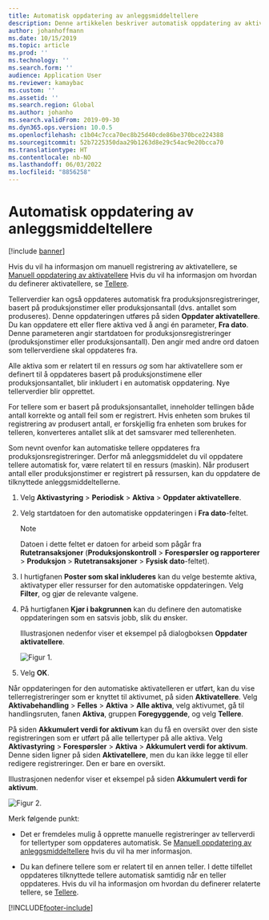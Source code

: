 ```yaml
---
title: Automatisk oppdatering av anleggsmiddeltellere
description: Denne artikkelen beskriver automatisk oppdatering av aktivatellere i Aktivastyring.
author: johanhoffmann
ms.date: 10/15/2019
ms.topic: article
ms.prod: ''
ms.technology: ''
ms.search.form: ''
audience: Application User
ms.reviewer: kamaybac
ms.custom: ''
ms.assetid: ''
ms.search.region: Global
ms.author: johanho
ms.search.validFrom: 2019-09-30
ms.dyn365.ops.version: 10.0.5
ms.openlocfilehash: c1b04c7cca70ec8b25d40cde86be370bce224388
ms.sourcegitcommit: 52b7225350daa29b1263d8e29c54ac9e20bcca70
ms.translationtype: HT
ms.contentlocale: nb-NO
ms.lasthandoff: 06/03/2022
ms.locfileid: "8856258"
---
```

# <a name="automatic-update-of-asset-counters"></a>Automatisk oppdatering av anleggsmiddeltellere

[!include [banner](../../includes/banner.md)]

Hvis du vil ha informasjon om manuell registrering av aktivatellere, se [Manuell oppdatering av aktivatellere](../work-orders/manual-update-of-asset-counters.md) Hvis du vil ha informasjon om hvordan du definerer aktivatellere, se [Tellere](../setup-for-objects/counters.md).

Tellerverdier kan også oppdateres automatisk fra produksjonsregistreringer, basert på produksjonstimer eller produksjonsantall (dvs. antallet som produseres). Denne oppdateringen utføres på siden **Oppdater aktivatellere**. Du kan oppdatere ett eller flere aktiva ved å angi én parameter, **Fra dato**. Denne parameteren angir startdatoen for produksjonsregistreringer (produksjonstimer eller produksjonsantall). Den angir med andre ord datoen som tellerverdiene skal oppdateres fra.

Alle aktiva som er relatert til en ressurs *og* som har aktivatellere som er definert til å oppdateres basert på produksjonstimene eller produksjonsantallet, blir inkludert i en automatisk oppdatering. Nye tellerverdier blir opprettet.

For tellere som er basert på produksjonsantallet, inneholder tellingen både antall korrekte og antall feil som er registrert. Hvis enheten som brukes til registrering av produsert antall, er forskjellig fra enheten som brukes for telleren, konverteres antallet slik at det samsvarer med tellerenheten.

Som nevnt ovenfor kan automatiske tellere oppdateres fra produksjonsregistreringer. Derfor må anleggsmiddelet du vil oppdatere tellere automatisk for, være relatert til en ressurs (maskin). Når produsert antall eller produksjonstimer er registrert på ressursen, kan du oppdatere de tilknyttede anleggsmiddeltellerne.

1. Velg **Aktivastyring** > **Periodisk** > **Aktiva** > **Oppdater aktivatellere**.

2. Velg startdatoen for den automatiske oppdateringen i **Fra dato**-feltet.

    >[!NOTE]
    >Datoen i dette feltet er datoen for arbeid som pågår fra **Rutetransaksjoner** (**Produksjonskontroll** > **Forespørsler og rapporterer** > **Produksjon** > **Rutetransaksjoner** > **Fysisk dato**-feltet).

3. I hurtigfanen **Poster som skal inkluderes** kan du velge bestemte aktiva, aktivatyper eller ressurser for den automatiske oppdateringen. Velg **Filter**, og gjør de relevante valgene.

4. På hurtigfanen **Kjør i bakgrunnen** kan du definere den automatiske oppdateringen som en satsvis jobb, slik du ønsker.

    Illustrasjonen nedenfor viser et eksempel på dialogboksen **Oppdater aktivatellere**.

    ![Figur 1.](media/12-work-orders.png)

5. Velg **OK**. 

Når oppdateringen for den automatiske aktivatelleren er utført, kan du vise tellerregistreringer som er knyttet til aktivumet, på siden **Aktivatellere**. Velg **Aktivabehandling** > **Felles** > **Aktiva** > **Alle aktiva**, velg aktivumet, gå til handlingsruten, fanen **Aktiva**, gruppen **Foregyggende**, og velg **Tellere**.

På siden **Akkumulert verdi for aktivum** kan du få en oversikt over den siste registreringen som er utført på alle tellertyper på alle aktiva. Velg **Aktivastyring** > **Forespørsler** > **Aktiva** > **Akkumulert verdi for aktivum**. Denne siden ligner på siden **Aktivatellere**, men du kan ikke legge til eller redigere registreringer. Den er bare en oversikt.

Illustrasjonen nedenfor viser et eksempel på siden **Akkumulert verdi for aktivum**.

![Figur 2.](media/13-work-orders.png)

Merk følgende punkt:

- Det er fremdeles mulig å opprette manuelle registreringer av tellerverdi for tellertyper som oppdateres automatisk. Se [Manuell oppdatering av anleggsmiddeltellere](../work-orders/manual-update-of-asset-counters.md) hvis du vil ha mer informasjon.

- Du kan definere tellere som er relatert til en annen teller. I dette tilfellet oppdateres tilknyttede tellere automatisk samtidig når en teller oppdateres. Hvis du vil ha informasjon om hvordan du definerer relaterte tellere, se [Tellere](../setup-for-objects/counters.md).



[!INCLUDE[footer-include](../../../includes/footer-banner.md)]